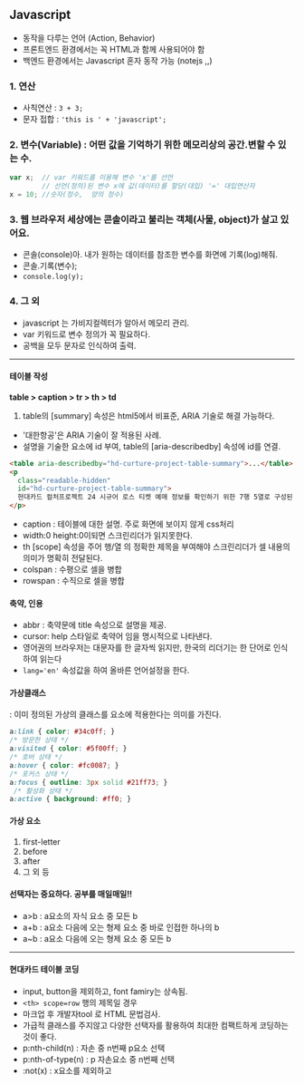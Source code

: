 ## Javascript
  - 동작을 다루는 언어 (Action, Behavior)
  - 프론트엔드 환경에서는 꼭 HTML과 함께 사용되어야 함
  - 백엔드 환경에서는 Javascript 혼자 동작 가능 (notejs ,,)

### 1. 연산
  - 사칙연산 : `3 + 3;`
  - 문자 접합 :  `'this is ' + 'javascript';`

### 2. 변수(Variable) : 어떤 값을 기억하기 위한 메모리상의 공간.변할 수 있는 수.
```js
var x;  // var 키워드를 이용해 변수 'x'를 선언
        // 선언(정의)된 변수 x에 값(데이터)를 할당(대입) '=' 대입연산자
x = 10; //숫자(정수,  양의 정수)
```

### 3. 웹 브라우저 세상에는 콘솔이라고 불리는 객체(사물, object)가 살고 있어요.
  - 콘솔(console)아. 내가 원하는 데이터를 참조한 변수를 화면에 기록(log)해줘.
  - 콘솔.기록(변수);
  - `console.log(y);`

### 4. 그 외
  - javascript 는 가비지컬렉터가 알아서 메모리 관리.
  - var 키워드로 변수 정의가 꼭 필요하다.
  - 공백을 모두 문자로 인식하여 출력.

----

#### 테이블 작성
**table > caption > tr > th > td**

1. table의 [summary] 속성은 html5에서 비표준, ARIA 기술로 해결 가능하다.
  - '대한항공'은 ARIA 기술이 잘 적용된 사례.
  - 설명을 기술한 요소에 id 부여,  table의 [aria-describedby] 속성에 id를 연결.
```html
<table aria-describedby="hd-curture-project-table-summary">...</table>
<p
  class="readable-hidden"
  id="hd-curture-project-table-summary">
  현대카드 컬처프로젝트 24 시규어 로스 티켓 예매 정보를 확인하기 위한 7행 5열로 구성된 표입니다.
</p>
```

  - caption : 테이블에 대한 설명. 주로 화면에 보이지 않게 css처리
  - width:0 height:0이되면 스크린리더가 읽지못한다.
  - th [scope] 속성을 주어 행/열 의 정확한 제목을 부여해야 스크린리더가 셀 내용의 의미가 명확히 전달된다.
  - colspan : 수평으로 셀을 병합
  - rowspan : 수직으로 셀을 병합
 
#### 축약, 인용
  - abbr : 축약문에 title 속성으로 설명을 제공.
  - cursor: help 스타일로 축약어 임을 명시적으로 나타낸다.
  - 영어권의 브라우저는 대문자를 한 글자씩 읽지만, 한국의 리더기는 한 단어로 인식하여 읽는다
  - `lang='en'` 속성값을 하여 올바른 언어설정을 한다.

#### 가상클래스
: 이미 정의된 가상의 클래스를 요소에 적용한다는 의미를 가진다.
```css
a:link { color: #34c0ff; }
/* 방문한 상태 */
a:visited { color: #5f00ff; }
/* 호버 상태 */
a:hover { color: #fc0087; }
/* 포커스 상태 */
a:focus { outline: 3px solid #21ff73; }
 /* 활성화 상태 */
a:active { background: #ff0; }
```

#### 가상 요소
1. first-letter
2. before
3. after 
4. 그 외 등

#### **선택자는 중요하다. 공부를 매일매일!!**
  - a>b : a요소의 자식 요소 중 모든 b
  - a+b : a요소 다음에 오는 형제 요소 중 바로 인접한 하나의 b
  - a~b : a요소 다음에 오는 형제 요소 중 모든 b

---- 

#### 현대카드 테이블 코딩
  - input, button을 제외하고, font famiry는 상속됨.
  - `<th> scope=row` 행의 제목일 경우
  - 마크업 후 개발자tool 로 HTML 문법검사. 
  - 가급적 클래스를 주지않고 다양한 선택자를 활용하여 최대한 컴팩트하게 코딩하는 것이 좋다.
  - p:nth-child(n) : 자손 중 n번째 p요소 선택
  - p:nth-of-type(n) : p 자손요소 중 n번째 선택
  - :not(x) : x요소를 제외하고